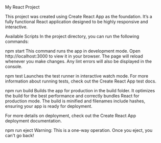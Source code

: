 My React Project

This project was created using Create React App as the foundation. It’s a fully functional React application designed to be highly responsive and interactive.

Available Scripts
In the project directory, you can run the following commands:

npm start
This command runs the app in development mode. Open http://localhost:3000 to view it in your browser. The page will reload whenever you make changes. Any lint errors will also be displayed in the console.

npm test
Launches the test runner in interactive watch mode. For more information about running tests, check out the Create React App test docs.

npm run build
Builds the app for production in the build folder. It optimizes the build for the best performance and correctly bundles React for production mode. The build is minified and filenames include hashes, ensuring your app is ready for deployment.

For more details on deployment, check out the Create React App deployment documentation.

npm run eject
Warning: This is a one-way operation. Once you eject, you can't go back!




